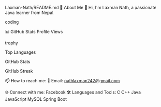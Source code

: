 Laxman-Nath/README.md
🚀 About Me
👋 Hi, I'm Laxman Nath, a passionate Java learner from Nepal.

coding

📊 GitHub Stats
Profile Views

trophy

Top Languages

 GitHub Stats

GitHub Streak

📫 How to reach me:
📧 Email: nathlaxman242@gmail.com

🌐 Connect with me:
Facebook
🛠 Languages and Tools:
C C++ Java JavaScript MySQL Spring Boot
